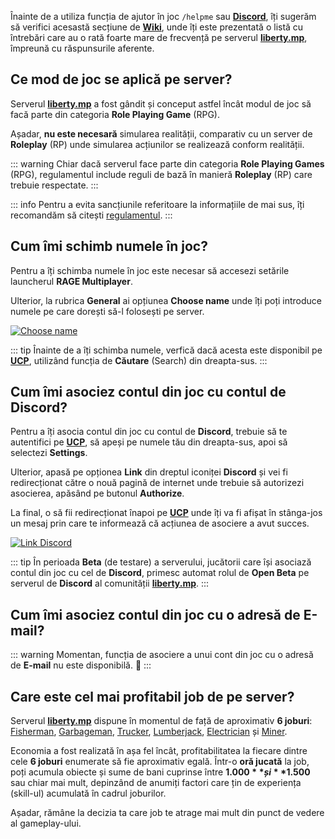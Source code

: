 Înainte de a utiliza funcția de ajutor în joc `/helpme` sau [**Discord**](https://liberty.mp/discord), îți sugerăm să verifici acesastă secțiune de [**Wiki**](https://wiki.liberty.mp), unde îți este prezentată o listă cu întrebări care au o rată foarte mare de frecvență pe serverul [**liberty.mp**](https://liberty.mp), împreună cu răspunsurile aferente.

## Ce mod de joc se aplică pe server?

Serverul [**liberty.mp**](https://ucp.liberty.mp/) a fost gândit și conceput astfel încât modul de joc să facă parte din categoria **Role Playing Game** (RPG).

Așadar, **nu este necesară** simularea realității, comparativ cu un server de **Roleplay** (RP) unde simularea acțiunilor se realizează conform realității.
 
::: warning
Chiar dacă serverul face parte din categoria **Role Playing Games** (RPG), regulamentul include reguli de bază în manieră **Roleplay** (RP) care trebuie respectate.
::: 

::: info
Pentru a evita sancțiunile referitoare la informațiile de mai sus, îți recomandăm să citești [regulamentul](https://ucp.liberty.mp/forums/post/4/reply/2).
::: 

## Cum îmi schimb numele în joc?

Pentru a îți schimba numele în joc este necesar să accesezi setările launcherul **RAGE Multiplayer**.

Ulterior, la rubrica **General** ai opțiunea **Choose name** unde îți poți introduce numele pe care dorești să-l folosești pe server.

[![Choose name](https://i.imgur.com/2m0U8hn.gif)](https://i.imgur.com/2m0U8hn.gif 'Choose name')

::: tip
Înainte de a îți schimba numele, verfică dacă acesta este disponibil pe [**UCP**](https://ucp.liberty.mp/), utilizând funcția de **Căutare** (Search) din dreapta-sus.
:::

## Cum îmi asociez contul din joc cu contul de Discord?

Pentru a îți asocia contul din joc cu contul de **Discord**, trebuie să te autentifici pe [**UCP**](https://ucp.liberty.mp/), să apeși pe numele tău din dreapta-sus, apoi să selectezi **Settings**. 

Ulterior, apasă pe opționea **Link** din dreptul iconiței **Discord** și vei fi redirecționat către o nouă pagină de internet unde trebuie să autorizezi asocierea, apăsând pe butonul **Authorize**. 

La final, o să fii redirecționat înapoi pe [**UCP**](https://ucp.liberty.mp/) unde îți va fi afișat în stânga-jos un mesaj prin care te informează că acțiunea de asociere a avut succes. 

[![Link Discord](https://i.imgur.com/cn2tW1u.gif)](https://i.imgur.com/cn2tW1u.gif 'Link Discord')

::: tip
În perioada **Beta** (de testare) a serverului, jucătorii care își asociază contul din joc cu cel de **Discord**, primesc automat rolul de **Open Beta** pe serverul de **Discord** al comunității [**liberty.mp**](https://liberty.mp/discord).
::: 

## Cum îmi asociez contul din joc cu o adresă de E-mail?

::: warning
Momentan, funcția de asociere a unui cont din joc cu o adresă de **E-mail** nu este disponibilă. :slightly_frowning_face: 
:::

## Care este cel mai profitabil job de pe server?

Serverul [**liberty.mp**](https://ucp.liberty.mp/) dispune în momentul de față de aproximativ **6 joburi**: [Fisherman](https://wiki.liberty.mp/jobs/fisherman/), [Garbageman](https://wiki.liberty.mp/jobs/garbageman/), [Trucker](https://wiki.liberty.mp/jobs/trucker/), [Lumberjack](https://wiki.liberty.mp/jobs/lumberjack/), [Electrician](https://wiki.liberty.mp/jobs/electrician/) și [Miner](https://wiki.liberty.mp/jobs/miner/). 

Economia a fost realizată în așa fel încât, profitabilitatea la fiecare dintre cele **6 joburi** enumerate să fie aproximativ egală. Într-o **oră jucată** la job, poți acumula obiecte și sume de bani cuprinse între **$1.000** și **$1.500** sau chiar mai mult, depinzând de anumiți factori care țin de experiența (skill-ul) acumulată în cadrul joburilor. 

Așadar, rămâne la decizia ta care job te atrage mai mult din punct de vedere al gameplay-ului. 
